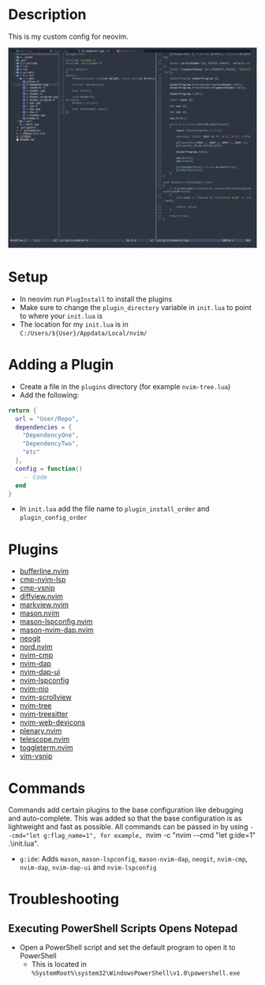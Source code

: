 # Description
This is my custom config for neovim.

![neovim](assets/neovim.PNG)
# Setup
- In neovim run `PlugInstall` to install the plugins
- Make sure to change the `plugin_directory` variable in `init.lua` to point to where your `init.lua` is
- The location for my `init.lua` is in `C:/Users/${User}/Appdata/Local/nvim/`
# Adding a Plugin
- Create a file in the `plugins` directory (for example `nvim-tree.lua`)
- Add the following:
```lua
return {
  url = "User/Repo",
  dependencies = {
    "DependencyOne",
    "DependencyTwo",
    "etc"
  },
  config = function()
    -- Code
  end
}
```
- In `init.lua` add the file name to `plugin_install_order` and `plugin_config_order`
# Plugins
- [bufferline.nvim](https://github.com/akinsho/bufferline.nvim)
- [cmp-nvim-lsp](https://github.com/hrsh7th/cmp-nvim-lsp)
- [cmp-vsnip](https://github.com/hrsh7th/cmp-vsnip)
- [diffview.nvim](https://github.com/sindrets/diffview.nvim)
- [markview.nvim](https://github.com/OXY2DEV/markview.nvim)
- [mason.nvim](https://github.com/williamboman/mason.nvim)
- [mason-lspconfig.nvim](https://github.com/williamboman/mason-lspconfig.nvim)
- [mason-nvim-dap.nvim](https://github.com/jay-babu/mason-nvim-dap.nvim)
- [neogit](https://github.com/NeogitOrg/neogit)
- [nord.nvim](https://github.com/shaunsingh/nord.nvim)
- [nvim-cmp](https://github.com/hrsh7th/nvim-cmp)
- [nvim-dap](https://github.com/mfussenegger/nvim-dap)
- [nvim-dap-ui](https://github.com/rcarriga/nvim-dap-ui)
- [nvim-lspconfig](https://github.com/neovim/nvim-lspconfig)
- [nvim-nio](https://github.com/nvim-neotest/nvim-nio)
- [nvim-scrollview](https://github.com/dstein64/nvim-scrollview)
- [nvim-tree](https://github.com/nvim-tree/nvim-tree.lua)
- [nvim-treesitter](https://github.com/nvim-treesitter/nvim-treesitter)
- [nvim-web-devicons](https://github.com/nvim-tree/nvim-web-devicons)
- [plenary.nvim](https://github.com/nvim-lua/plenary.nvim)
- [telescope.nvim](https://github.com/nvim-telescope/telescope.nvim)
- [toggleterm.nvim](https://github.com/akinsho/toggleterm.nvim)
- [vim-vsnip](https://github.com/hrsh7th/vim-vsnip)
# Commands
Commands add certain plugins to the base configuration like debugging and auto-complete. This was added so that the base configuration is as lightweight and fast as possible. All commands can be passed in by using `--cmd="let g:flag_name=1", for example, `nvim -c "nvim --cmd "let g:ide=1" .\init.lua".
- `g:ide`: Adds `mason`, `mason-lspconfig`, `mason-nvim-dap`, `neogit`, `nvim-cmp`, `nvim-dap`, `nvim-dap-ui` and `nvim-lspconfig`
# Troubleshooting
## Executing PowerShell Scripts Opens Notepad
- Open a PowerShell script and set the default program to open it to PowerShell
    - This is located in `%SystemRoot%\system32\WindowsPowerShell\v1.0\powershell.exe`
